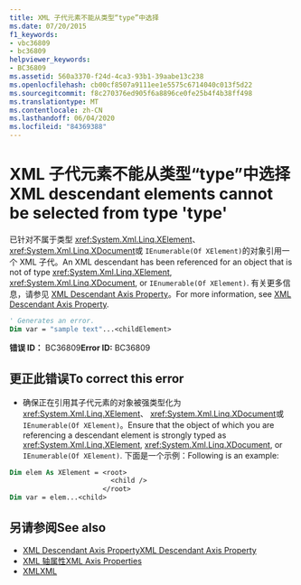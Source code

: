 ```yaml
---
title: XML 子代元素不能从类型“type”中选择
ms.date: 07/20/2015
f1_keywords:
- vbc36809
- bc36809
helpviewer_keywords:
- BC36809
ms.assetid: 560a3370-f24d-4ca3-93b1-39aabe13c238
ms.openlocfilehash: cb00cf8507a9111ee1e5575c6714040c013f5d22
ms.sourcegitcommit: f8c270376ed905f6a8896ce0fe25b4f4b38ff498
ms.translationtype: MT
ms.contentlocale: zh-CN
ms.lasthandoff: 06/04/2020
ms.locfileid: "84369388"
---
```

# <a name="xml-descendant-elements-cannot-be-selected-from-type-type"></a><span data-ttu-id="25a19-102">XML 子代元素不能从类型“type”中选择</span><span class="sxs-lookup"><span data-stu-id="25a19-102">XML descendant elements cannot be selected from type 'type'</span></span>
<span data-ttu-id="25a19-103">已针对不属于类型 <xref:System.Xml.Linq.XElement>、 <xref:System.Xml.Linq.XDocument>或 `IEnumerable(Of XElement)`的对象引用一个 XML 子代。</span><span class="sxs-lookup"><span data-stu-id="25a19-103">An XML descendant has been referenced for an object that is not of type <xref:System.Xml.Linq.XElement>, <xref:System.Xml.Linq.XDocument>, or `IEnumerable(Of XElement)`.</span></span> <span data-ttu-id="25a19-104">有关更多信息，请参见 [XML Descendant Axis Property](../language-reference/xml-axis/xml-descendant-axis-property.md)。</span><span class="sxs-lookup"><span data-stu-id="25a19-104">For more information, see [XML Descendant Axis Property](../language-reference/xml-axis/xml-descendant-axis-property.md).</span></span>  
  
```vb  
' Generates an error.  
Dim var = "sample text"...<childElement>  
```  
  
 <span data-ttu-id="25a19-105">**错误 ID：** BC36809</span><span class="sxs-lookup"><span data-stu-id="25a19-105">**Error ID:** BC36809</span></span>  
  
## <a name="to-correct-this-error"></a><span data-ttu-id="25a19-106">更正此错误</span><span class="sxs-lookup"><span data-stu-id="25a19-106">To correct this error</span></span>  
  
- <span data-ttu-id="25a19-107">确保正在引用其子代元素的对象被强类型化为 <xref:System.Xml.Linq.XElement>、 <xref:System.Xml.Linq.XDocument>或 `IEnumerable(Of XElement)`。</span><span class="sxs-lookup"><span data-stu-id="25a19-107">Ensure that the object of which you are referencing a descendant element is strongly typed as <xref:System.Xml.Linq.XElement>, <xref:System.Xml.Linq.XDocument>, or `IEnumerable(Of XElement)`.</span></span> <span data-ttu-id="25a19-108">下面是一个示例：</span><span class="sxs-lookup"><span data-stu-id="25a19-108">Following is an example:</span></span>  
  
```vb  
Dim elem As XElement = <root>  
                         <child />  
                       </root>  
Dim var = elem...<child>  
```  
  
## <a name="see-also"></a><span data-ttu-id="25a19-109">另请参阅</span><span class="sxs-lookup"><span data-stu-id="25a19-109">See also</span></span>

- [<span data-ttu-id="25a19-110">XML Descendant Axis Property</span><span class="sxs-lookup"><span data-stu-id="25a19-110">XML Descendant Axis Property</span></span>](../language-reference/xml-axis/xml-descendant-axis-property.md)
- [<span data-ttu-id="25a19-111">XML 轴属性</span><span class="sxs-lookup"><span data-stu-id="25a19-111">XML Axis Properties</span></span>](../language-reference/xml-axis/index.md)
- [<span data-ttu-id="25a19-112">XML</span><span class="sxs-lookup"><span data-stu-id="25a19-112">XML</span></span>](../programming-guide/language-features/xml/index.md)
